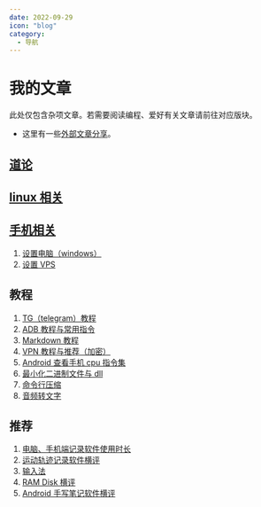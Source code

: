 ```yaml
---
date: 2022-09-29
icon: "blog"
category:
  - 导航
---
```


# 我的文章

此处仅包含杂项文章。若需要阅读编程、爱好有关文章请前往对应版块。

- 这里有一些[外部文章分享](./external.md)。

## [道论](./worldview.md)

## [linux 相关](./linux/index.md)

## [手机相关](./mobile/index.md)

1. [设置电脑（windows）](./computer_setting.md)
2. [设置 VPS](./vps.md)

## 教程

1. [TG（telegram）教程](./telegram.md)
2. [ADB 教程与常用指令](./adb.md)
3. [Markdown 教程](./markdown.md)
4. [VPN 教程与推荐（加密）](./vpn.md)
5. [Android 查看手机 cpu 指令集](./Android_ISA.md)
6. [最小化二进制文件与 dll](./minimize_exe.md)
7. [命令行压缩](./cli_compress.md)
8. [音频转文字](./voice2text.md)

## 推荐

1. [电脑、手机端记录软件使用时长](./time_record.md)
2. [运动轨迹记录软件横评](./track_record.md)
3. [输入法](./input_method.md)
4. [RAM Disk 横评](./ramdisk.md)
5. [Android 手写笔记软件横评](./note.md)
<!-- 7. [Potplayer 设置](./potplayer_setting.md) -->
